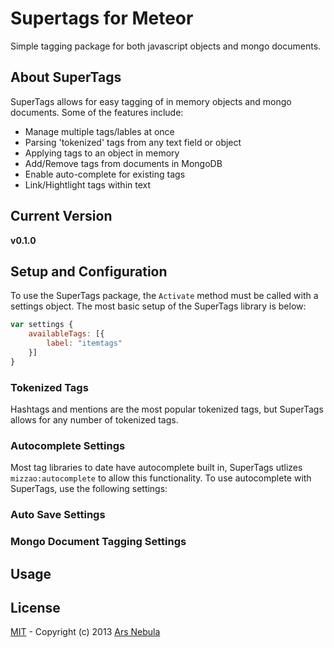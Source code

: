 # Supertags for Meteor

Simple tagging package for both javascript objects and mongo documents.

## About SuperTags

SuperTags allows for easy tagging of in memory objects and mongo documents. Some of the features include:

* Manage multiple tags/lables at once
* Parsing 'tokenized' tags from any text field or object
* Applying tags to an object in memory
* Add/Remove tags from documents in MongoDB
* Enable auto-complete for existing tags
* Link/Hightlight tags within text

## Current Version
**v0.1.0**

## Setup and Configuration

To use the SuperTags package, the ``Activate`` method must be called with a settings object. The most basic setup of the SuperTags library is below:

```js
var settings {
	availableTags: [{
    	label: "itemtags"
	}]
}

```

### Tokenized Tags

Hashtags and mentions are the most popular tokenized tags, but SuperTags allows for any number of tokenized tags.

### Autocomplete Settings

Most tag libraries to date have autocomplete built in, SuperTags utlizes ``mizzao:autocomplete`` to allow this functionality. To use autocomplete with SuperTags, use the following settings:

### Auto Save Settings

### Mongo Document Tagging Settings

## Usage

## License

[MIT](http://choosealicense.com/licenses/mit/) -
Copyright (c) 2013 [Ars Nebula](http://www.arsnebula.com)
